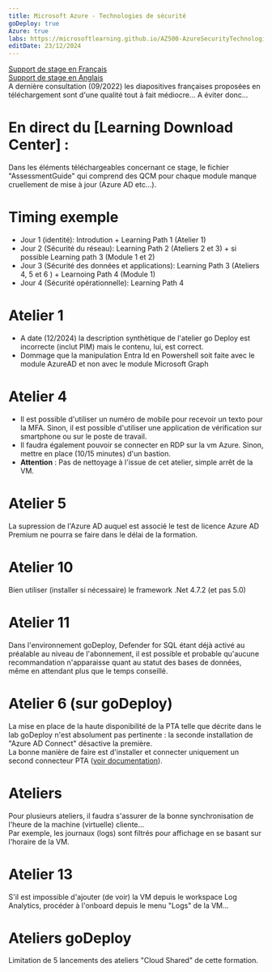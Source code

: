 ```yaml
---
title: Microsoft Azure - Technologies de sécurité
goDeploy: true
Azure: true
labs: https://microsoftlearning.github.io/AZ500-AzureSecurityTechnologies/
editDate: 23/12/2024
---
```

[Support de stage en Français](https://docs.microsoft.com/fr-fr/training/courses/AZ-500T00?WT.mc_id=ilt_partner_webpage_wwl&ocid=IB1090206#study-guide)  
[Support de stage en Anglais](https://docs.microsoft.com/en-us/training/courses/AZ-500T00?WT.mc_id=ilt_partner_webpage_wwl&ocid=IB1090206#study-guide)  
A dernière consultation (09/2022) les diapositives françaises proposées en téléchargement sont d'une qualité tout à fait médiocre... A éviter donc...  
# En direct du [Learning Download Center] :
Dans les éléments téléchargeables concernant ce stage, le fichier "AssessmentGuide" qui comprend des QCM pour chaque module manque cruellement de mise à jour (Azure AD etc...).
# Timing exemple
- Jour 1 (identité): Introdution + Learning Path 1 (Atelier 1)
- Jour 2 (Sécurité du réseau): Learning Path 2 (Ateliers 2 et 3) + si possible Learning path 3 (Module 1 et 2)
- Jour 3 (Sécurité des données et applications): Learning Path 3 (Ateliers 4, 5 et 6 ) + Learnoing Path 4 (Module 1)
- Jour 4 (Sécurité opérationnelle): Learning Path 4

# Atelier 1 
- A date (12/2024) la description synthètique de l'atelier go Deploy est incorrecte (inclut PIM) mais le contenu, lui, est correct.
- Dommage que la manipulation Entra Id en Powershell soit faite avec le module AzureAD et non avec le module Microsoft Graph

# Atelier 4
- Il est possible d'utiliser un numéro de mobile pour recevoir un texto pour la MFA.
Sinon, il est possible d'utiliser une application de vérification sur smartphone ou sur le poste de travail.
- Il faudra également pouvoir se connecter en RDP sur la vm Azure. Sinon, mettre en place (10/15 minutes) d'un bastion.
- **Attention** : Pas de nettoyage à l'issue de cet atelier, simple arrêt de la VM.  

# Atelier 5
La supression de l'Azure AD auquel est associé le test de licence Azure AD Premium ne pourra se faire dans le délai de la formation.
# Atelier 10
Bien utiliser (installer si nécessaire) le framework .Net 4.7.2 (et pas 5.0)
# Atelier 11
Dans l'environnement goDeploy, Defender for SQL étant déjà activé au préalable au niveau de l'abonnement, il est possible et probable qu'aucune recommandation n'apparaisse quant au statut des bases de données, même en attendant plus que le temps conseillé.
# Atelier 6 (sur goDeploy)
La mise en place de la haute disponibilité de la PTA telle que décrite dans le lab goDeploy n'est absolument pas pertinente : la seconde installation de "Azure AD Connect" désactive la première.  
La bonne manière de faire est d'installer et connecter uniquement un second connecteur PTA ([voir documentation](https://learn.microsoft.com/en-us/azure/active-directory/hybrid/how-to-connect-pta-quick-start#step-4-ensure-high-availability)).  
# Ateliers
Pour plusieurs ateliers, il faudra s'assurer de la bonne synchronisation de l'heure de la machine (virtuelle) cliente...  
Par exemple, les journaux (logs) sont filtrés pour affichage en se basant sur l'horaire de la VM.
# Atelier 13
S'il est impossible d'ajouter (de voir) la VM depuis le workspace Log Analytics, procéder à l'onboard depuis le menu "Logs" de la VM...
# Ateliers goDeploy
Limitation de 5 lancements des ateliers "Cloud Shared" de cette formation.
